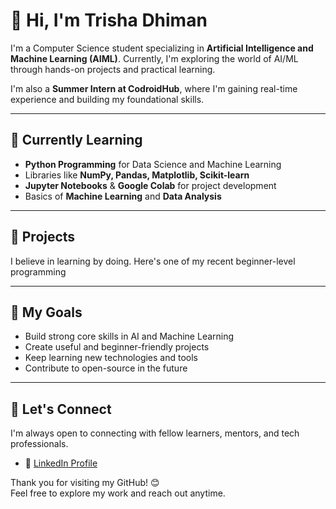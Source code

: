 # 👋 Hi, I'm Trisha Dhiman

I'm a Computer Science student specializing in **Artificial Intelligence and Machine Learning (AIML)**. Currently, I'm exploring the world of AI/ML through hands-on projects and practical learning.

I'm also a **Summer Intern at CodroidHub**, where I'm gaining real-time experience and building my foundational skills.

---

## 🌱 Currently Learning

- **Python Programming** for Data Science and Machine Learning
- Libraries like **NumPy, Pandas, Matplotlib, Scikit-learn**
- **Jupyter Notebooks** & **Google Colab** for project development
- Basics of **Machine Learning** and **Data Analysis**

---

## 🧠 Projects

I believe in learning by doing. Here's one of my recent beginner-level programming

---

## 🎯 My Goals

- Build strong core skills in AI and Machine Learning  
- Create useful and beginner-friendly projects  
- Keep learning new technologies and tools  
- Contribute to open-source in the future

---

## 🤝 Let's Connect

I'm always open to connecting with fellow learners, mentors, and tech professionals.

- 🔗 [LinkedIn Profile](https://www.linkedin.com/in/trisha-dhiman-3746a8376)

Thank you for visiting my GitHub! 😊  
Feel free to explore my work and reach out anytime.


